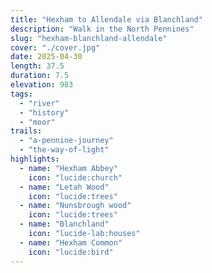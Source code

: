 ```yaml
---
title: "Hexham to Allendale via Blanchland"
description: "Walk in the North Pennines"
slug: "hexham-blanchland-allendale"
cover: "./cover.jpg"
date: 2025-04-30
length: 37.5
duration: 7.5
elevation: 983
tags:
  - "river"
  - "history"
  - "moor"
trails:
  - "a-pennine-journey"
  - "the-way-of-light"
highlights:
  - name: "Hexham Abbey"
    icon: "lucide:church"
  - name: "Letah Wood"
    icon: "lucide:trees"
  - name: "Nunsbrough wood"
    icon: "lucide:trees"
  - name: "Blanchland"
    icon: "lucide-lab:houses"
  - name: "Hexham Common"
    icon: "lucide:bird"
---
```

